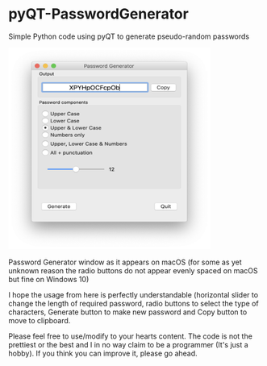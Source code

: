 # pyQT-PasswordGenerator
Simple Python code using pyQT to generate pseudo-random passwords

<img src="screenshot-macOS.png" width="400" height="400">

Password Generator window as it appears on macOS (for some as yet unknown reason the radio buttons do not appear evenly spaced on macOS but fine on Windows 10)

I hope the usage from here is perfectly understandable (horizontal slider to change the length of required password, radio buttons to select the type of characters, Generate button to make new password and Copy button to move to clipboard.

Please feel free to use/modify to your hearts content. The code is not the prettiest or the best and I in no way claim to be a programmer (It's just a hobby). If you think you can improve it, please go ahead.
